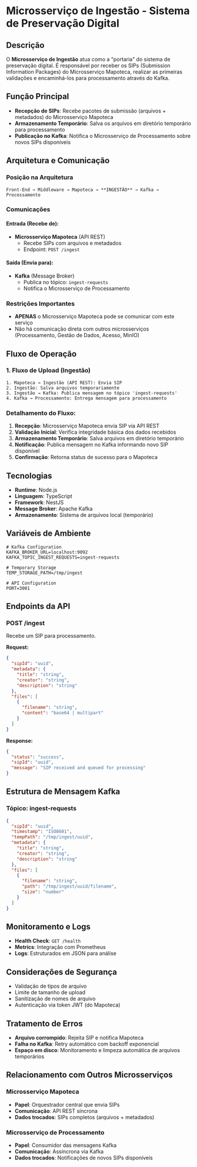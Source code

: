 # Microsserviço de Ingestão - Sistema de Preservação Digital

## Descrição

O **Microsserviço de Ingestão** atua como a "portaria" do sistema de preservação digital. É responsável por receber os SIPs (Submission Information Packages) do Microsserviço Mapoteca, realizar as primeiras validações e encaminhá-los para processamento através do Kafka.

## Função Principal

- **Recepção de SIPs**: Recebe pacotes de submissão (arquivos + metadados) do Microsserviço Mapoteca
- **Armazenamento Temporário**: Salva os arquivos em diretório temporário para processamento
- **Publicação no Kafka**: Notifica o Microsserviço de Processamento sobre novos SIPs disponíveis

## Arquitetura e Comunicação

### Posição na Arquitetura
```
Front-End → Middleware → Mapoteca → **INGESTÃO** → Kafka → Processamento
```

### Comunicações

#### Entrada (Recebe de):
- **Microsserviço Mapoteca** (API REST)
  - Recebe SIPs com arquivos e metadados
  - Endpoint: `POST /ingest`

#### Saída (Envia para):
- **Kafka** (Message Broker)
  - Publica no tópico: `ingest-requests`
  - Notifica o Microsserviço de Processamento

### Restrições Importantes
- **APENAS** o Microsserviço Mapoteca pode se comunicar com este serviço
- Não há comunicação direta com outros microsserviços (Processamento, Gestão de Dados, Acesso, MinIO)

## Fluxo de Operação

### 1. Fluxo de Upload (Ingestão)
```
1. Mapoteca → Ingestão (API REST): Envia SIP
2. Ingestão: Salva arquivos temporariamente
3. Ingestão → Kafka: Publica mensagem no tópico 'ingest-requests'
4. Kafka → Processamento: Entrega mensagem para processamento
```

### Detalhamento do Fluxo:
1. **Recepção**: Microsserviço Mapoteca envia SIP via API REST
2. **Validação Inicial**: Verifica integridade básica dos dados recebidos
3. **Armazenamento Temporário**: Salva arquivos em diretório temporário
4. **Notificação**: Publica mensagem no Kafka informando novo SIP disponível
5. **Confirmação**: Retorna status de sucesso para o Mapoteca

## Tecnologias

- **Runtime**: Node.js
- **Linguagem**: TypeScript
- **Framework**: NestJS
- **Message Broker**: Apache Kafka
- **Armazenamento**: Sistema de arquivos local (temporário)



## Variáveis de Ambiente

```env
# Kafka Configuration
KAFKA_BROKER_URL=localhost:9092
KAFKA_TOPIC_INGEST_REQUESTS=ingest-requests

# Temporary Storage
TEMP_STORAGE_PATH=/tmp/ingest

# API Configuration
PORT=3001
```

## Endpoints da API

### POST /ingest
Recebe um SIP para processamento.

**Request:**
```json
{
  "sipId": "uuid",
  "metadata": {
    "title": "string",
    "creator": "string",
    "description": "string"
  },
  "files": [
    {
      "filename": "string",
      "content": "base64 | multipart"
    }
  ]
}
```

**Response:**
```json
{
  "status": "success",
  "sipId": "uuid",
  "message": "SIP received and queued for processing"
}
```

## Estrutura de Mensagem Kafka

### Tópico: ingest-requests
```json
{
  "sipId": "uuid",
  "timestamp": "ISO8601",
  "tempPath": "/tmp/ingest/uuid",
  "metadata": {
    "title": "string",
    "creator": "string",
    "description": "string"
  },
  "files": [
    {
      "filename": "string",
      "path": "/tmp/ingest/uuid/filename",
      "size": "number"
    }
  ]
}
```

## Monitoramento e Logs

- **Health Check**: `GET /health`
- **Metrics**: Integração com Prometheus
- **Logs**: Estruturados em JSON para análise

## Considerações de Segurança

- Validação de tipos de arquivo
- Limite de tamanho de upload
- Sanitização de nomes de arquivo
- Autenticação via token JWT (do Mapoteca)

## Tratamento de Erros

- **Arquivo corrompido**: Rejeita SIP e notifica Mapoteca
- **Falha no Kafka**: Retry automático com backoff exponencial
- **Espaço em disco**: Monitoramento e limpeza automática de arquivos temporários

## Relacionamento com Outros Microsserviços

### Microsserviço Mapoteca
- **Papel**: Orquestrador central que envia SIPs
- **Comunicação**: API REST síncrona
- **Dados trocados**: SIPs completos (arquivos + metadados)

### Microsserviço de Processamento
- **Papel**: Consumidor das mensagens Kafka
- **Comunicação**: Assíncrona via Kafka
- **Dados trocados**: Notificações de novos SIPs disponíveis
